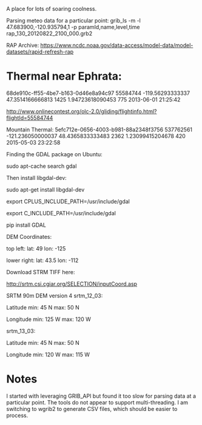 A place for lots of soaring coolness.

Parsing meteo data for a particular point:
grib_ls -m -l 47.683900,-120.935794,1 -p paramId,name,level,time rap_130_20120822_2100_000.grb2

RAP Archive:
https://www.ncdc.noaa.gov/data-access/model-data/model-datasets/rapid-refresh-rap

Thermal near Ephrata:
===
68de910c-ff55-4be7-b163-0d46e8a94c97	55584744	-119.56293333337	47.3514166666813	1425	1.94723618090453	775	2013-06-01 21:25:42


http://www.onlinecontest.org/olc-2.0/gliding/flightinfo.html?flightId=55584744

Mountain Thermal:
5efc712e-0656-4003-b981-88a2348f3756	537762561	-121.236050000037	48.4365833333483	2362	1.23099415204678	420	2015-05-03 23:22:58

Finding the GDAL package on Ubuntu:

sudo apt-cache search gdal

Then install libgdal-dev:

sudo apt-get install libgdal-dev

export CPLUS_INCLUDE_PATH=/usr/include/gdal

export C_INCLUDE_PATH=/usr/include/gdal

pip install GDAL

DEM Coordinates:

top left: 
	lat: 49
	lon: -125

lower right:
	lat: 43.5
	lon: -112

Download STRM TIFF here:

http://srtm.csi.cgiar.org/SELECTION/inputCoord.asp

SRTM 90m DEM version 4
srtm_12_03:

Latitude 
	min:	45 N
	max:	50 N
 	 
Longitude
	min:	125 W
	max:	120 W

srtm_13_03:

Latitude
	min:	45 N
	max:	50 N
 	 
Longitude
	min:	120 W
	max:	115 W


Notes
=
I started with leveraging GRIB_API but found it too slow for parsing data at a particular point. The tools do not appear to support multi-threading. I am switching to wgrib2 to generate CSV files, which should be easier to process. 